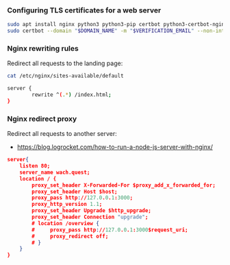 ### Configuring TLS certificates for a web server

```bash
sudo apt install nginx python3 python3-pip certbot python3-certbot-nginx -y
sudo certbot --domain "$DOMAIN_NAME" -m "$VERIFICATION_EMAIL" --non-interactive --nginx --agree-tos
```

### Nginx rewriting rules

Redirect all requests to the landing page:

```bash
cat /etc/nginx/sites-available/default

server {
        rewrite ^(.*) /index.html;
}
```

### Nginx redirect proxy

Redirect all requests to another server:

- https://blog.logrocket.com/how-to-run-a-node-js-server-with-nginx/

```json
server{
    listen 80;
    server_name wach.quest;
    location / {
        proxy_set_header X-Forwarded-For $proxy_add_x_forwarded_for;
        proxy_set_header Host $host;
        proxy_pass http://127.0.0.1:3000;
        proxy_http_version 1.1;
        proxy_set_header Upgrade $http_upgrade;
        proxy_set_header Connection "upgrade";
        # location /overview {
        #     proxy_pass http://127.0.0.1:3000$request_uri;
        #     proxy_redirect off;
        # }
    }
}
```
